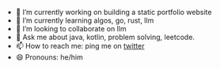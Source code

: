 - 🔭 I’m currently working on building a static portfolio website
- 🌱 I’m currently learning algos, go, rust, llm
- 👯 I’m looking to collaborate on llm
- 💬 Ask me about java, kotlin, problem solving, leetcode. 
- 📫 How to reach me: ping me on [twitter](https://twitter.com/lostsoil)
- 😄 Pronouns: he/him
